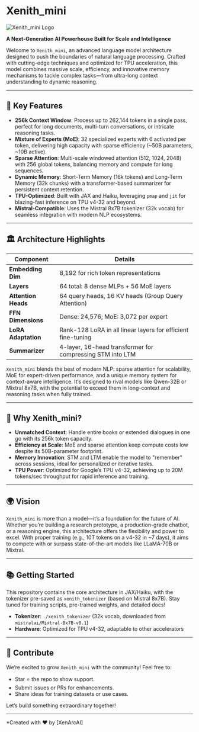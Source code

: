 # Xenith_mini

![Xenith_mini Logo]()
 <!-- Replace with your logo if you have one -->

**A Next-Generation AI Powerhouse Built for Scale and Intelligence**

Welcome to `Xenith_mini`, an advanced language model architecture designed to push the boundaries of natural language processing. Crafted with cutting-edge techniques and optimized for TPU acceleration, this model combines massive scale, efficiency, and innovative memory mechanisms to tackle complex tasks—from ultra-long context understanding to dynamic reasoning.

---

## 🌟 Key Features

- **256k Context Window**: Process up to 262,144 tokens in a single pass, perfect for long documents, multi-turn conversations, or intricate reasoning tasks.
- **Mixture of Experts (MoE)**: 32 specialized experts with 6 activated per token, delivering high capacity with sparse efficiency (~50B parameters, ~10B active).
- **Sparse Attention**: Multi-scale windowed attention (512, 1024, 2048) with 256 global tokens, balancing memory and compute for long sequences.
- **Dynamic Memory**: Short-Term Memory (16k tokens) and Long-Term Memory (32k chunks) with a transformer-based summarizer for persistent context retention.
- **TPU-Optimized**: Built with JAX and Haiku, leveraging `pmap` and `jit` for blazing-fast inference on TPU v4-32 and beyond.
- **Mistral-Compatible**: Uses the Mistral 8x7B tokenizer (32k vocab) for seamless integration with modern NLP ecosystems.

---

## 🏛️ Architecture Highlights

| Component            | Details                                                                 |
|----------------------|-------------------------------------------------------------------------|
| **Embedding Dim**    | 8,192 for rich token representations                                   |
| **Layers**           | 64 total: 8 dense MLPs + 56 MoE layers                                 |
| **Attention Heads**  | 64 query heads, 16 KV heads (Group Query Attention)                    |
| **FFN Dimensions**   | Dense: 24,576; MoE: 3,072 per expert                                   |
| **LoRA Adaptation**  | Rank-128 LoRA in all linear layers for efficient fine-tuning           |
| **Summarizer**       | 4-layer, 16-head transformer for compressing STM into LTM              |

`Xenith_mini` blends the best of modern NLP: sparse attention for scalability, MoE for expert-driven performance, and a unique memory system for context-aware intelligence. It’s designed to rival models like Qwen-32B or Mixtral 8x7B, with the potential to exceed them in long-context and reasoning tasks when fully trained.

---

## 🚀 Why Xenith_mini?

- **Unmatched Context**: Handle entire books or extended dialogues in one go with its 256k token capacity.
- **Efficiency at Scale**: MoE and sparse attention keep compute costs low despite its 50B-parameter footprint.
- **Memory Innovation**: STM and LTM enable the model to "remember" across sessions, ideal for personalized or iterative tasks.
- **TPU Power**: Optimized for Google’s TPU v4-32, achieving up to 20M tokens/sec throughput for rapid inference and training.

---

## 🌍 Vision

`Xenith_mini` is more than a model—it’s a foundation for the future of AI. Whether you’re building a research prototype, a production-grade chatbot, or a reasoning engine, this architecture offers the flexibility and power to excel. With proper training (e.g., 10T tokens on a v4-32 in ~7 days), it aims to compete with or surpass state-of-the-art models like LLaMA-70B or Mixtral.

---

## 📚 Getting Started

This repository contains the core architecture in JAX/Haiku, with the tokenizer pre-saved as `xenith_tokenizer` (based on Mistral 8x7B). Stay tuned for training scripts, pre-trained weights, and detailed docs!

- **Tokenizer**: `./xenith_tokenizer` (32k vocab, downloaded from `mistralai/Mixtral-8x7B-v0.1`)
- **Hardware**: Optimized for TPU v4-32, adaptable to other accelerators

---

## 🤝 Contribute

We’re excited to grow `Xenith_mini` with the community! Feel free to:
- Star ⭐ the repo to show support.
- Submit issues or PRs for enhancements.
- Share ideas for training datasets or use cases.

Let’s build something extraordinary together!

---

*Created with ❤️ by [XenArcAI]
